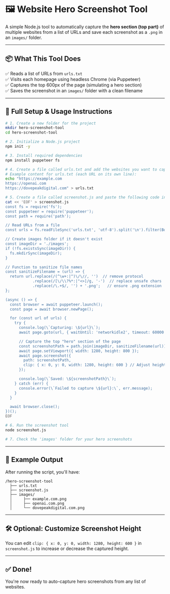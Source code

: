 # 🖼️ Website Hero Screenshot Tool

A simple Node.js tool to automatically capture the **hero section (top part)** of multiple websites from a list of URLs and save each screenshot as a `.png` in an `images/` folder.

---

## 📦 What This Tool Does

✅ Reads a list of URLs from `urls.txt`  
✅ Visits each homepage using headless Chrome (via Puppeteer)  
✅ Captures the top 600px of the page (simulating a hero section)  
✅ Saves the screenshot in an `images/` folder with a clean filename  

---

## 📜 Full Setup & Usage Instructions

```bash
# 1. Create a new folder for the project
mkdir hero-screenshot-tool
cd hero-screenshot-tool

# 2. Initialize a Node.js project
npm init -y

# 3. Install required dependencies
npm install puppeteer fs

# 4. Create a file called urls.txt and add the websites you want to capture
# Example content for urls.txt (each URL on its own line):
echo "https://example.com
https://openai.com
https://dovepeakdigital.com" > urls.txt

# 5. Create a file called screenshot.js and paste the following code inside it:
cat << 'EOF' > screenshot.js
const fs = require('fs');
const puppeteer = require('puppeteer');
const path = require('path');

// Read URLs from a file
const urls = fs.readFileSync('urls.txt', 'utf-8').split('\n').filter(Boolean);

// Create images folder if it doesn't exist
const imageDir = './images';
if (!fs.existsSync(imageDir)) {
  fs.mkdirSync(imageDir);
}

// Function to sanitize file names
const sanitizeFilename = (url) => {
  return url.replace(/(^\w+:|^)\/\//, '')  // remove protocol
            .replace(/[\/\\?%*:|"<>]/g, '-')  // replace unsafe chars
            .replace(/\.+$/, '') + '.png';   // ensure .png extension
};

(async () => {
  const browser = await puppeteer.launch();
  const page = await browser.newPage();

  for (const url of urls) {
    try {
      console.log(\`Capturing: \${url}\`);
      await page.goto(url, { waitUntil: 'networkidle2', timeout: 60000 });

      // Capture the top "hero" section of the page
      const screenshotPath = path.join(imageDir, sanitizeFilename(url));
      await page.setViewport({ width: 1280, height: 800 });
      await page.screenshot({
        path: screenshotPath,
        clip: { x: 0, y: 0, width: 1280, height: 600 } // Adjust height for hero
      });

      console.log(\`Saved: \${screenshotPath}\`);
    } catch (err) {
      console.error(\`Failed to capture \${url}:\`, err.message);
    }
  }

  await browser.close();
})();
EOF

# 6. Run the screenshot tool
node screenshot.js

# 7. Check the 'images' folder for your hero screenshots
```

---

## 📁 Example Output

After running the script, you'll have:

```
/hero-screenshot-tool
  ├── urls.txt
  ├── screenshot.js
  ├── images/
  │     ├── example.com.png
  │     ├── openai.com.png
  │     └── dovepeakdigital.com.png
```

---

## 🛠️ Optional: Customize Screenshot Height

You can edit `clip: { x: 0, y: 0, width: 1280, height: 600 }` in `screenshot.js` to increase or decrease the captured height.

---

## ✅ Done!

You're now ready to auto-capture hero screenshots from any list of websites.
